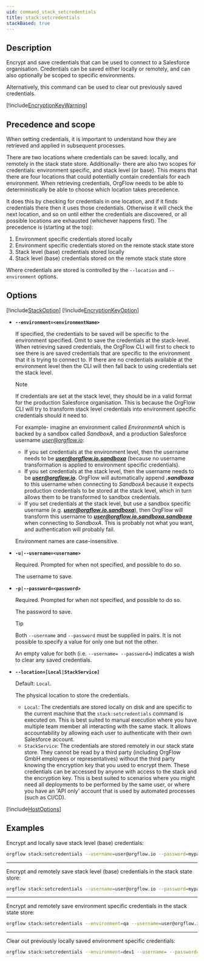 ```yaml
---
uid: command_stack_setcredentials
title: stack:setcredentials
stackBased: true
---
```


## Description

Encrypt and save credentials that can be used to connect to a Salesforce organisation. Credentials can be saved either locally or remotely, and can also optionally be scoped to specific environments.

Alternatively, this command can be used to clear out previously saved credentials.

[!include[EncryptionKeyWarning](partials/encryption-key-warning.md)]

## Precedence and scope

When setting credentials, it is important to understand how they are retrieved and applied in subsequent processes.

There are two locations where credentials can be saved: locally, and remotely in the stack state store. Additionally- there are also two scopes for credentials: environment specific, and stack level (or base). This means that there are four locations that could potentially contain credentials for each environment. When retrieving credentials, OrgFlow needs to be able to deterministically be able to choose which location takes precedence.

It does this by checking for credentials in one location, and if it finds credentials there then it uses those credentials. Otherwise it will check the next location, and so on until either the credentials are discovered, or all possible locations are exhausted (whichever happens first). The precedence is (starting at the top):

1. Environment specific credentials stored locally
1. Environment specific credentials stored on the remote stack state store
1. Stack level (base) credentials stored locally
1. Stack level (base) credentials stored on the remote stack state store

Where credentials are stored is controlled by the `--location` and `--environment` options.

## Options

[!include[StackOption](partials/stack-option.md)]
[!include[EncryptionKeyOption](partials/encryption-key-option.md)]

- **`--environment=<environmentName>`**
  
  If specified, the credentials to be saved will be specific to the environment specified. Omit to save the credentials at the stack-level. When retrieving saved credentials, the OrgFlow CLI will first to check to see there is are saved credentials that are specific to the environment that it is trying to connect to. If there are no credentials available at the environment level then the CLI will then fall back to using credentials set the stack level.

  >[!NOTE]
  >If credentials are set at the stack level, they should be in a valid format for the production Salesforce organisation. This is because the OrgFlow CLI will try to transform stack level credentials into environment specific credentials should it need to.
  >
  >For example- imagine an environment called *EnvironmentA* which is backed by a sandbox called *SandboxA*, and a production Salesforce username *user@orgflow.io*:
  >
  > - If you set credentials at the environment level, then the username needs to be ***user@orgflow.io.sandboxa*** (because no username transformation is applied to environment specific credentials).
  > - If you set credentials at the stack level, then the username needs to be ***user@orgflow.io***. OrgFlow will automatically append ***.sandboxa*** to this username when connecting to *SandboxA* because it expects production credentials to be stored at the stack level, which in turn allows them to be transformed to sandbox credentials.
  > - If you set credentials at the stack level, but use a sandbox specific username (e.g. ***user@orgflow.io.sandboxa***), then OrgFlow will transform this username to ***user@orgflow.io.sandboxa.sandboxa*** when connecting to *SandboxA*. This is probably not what you want, and authentication will probably fail.

  Environment names are case-insensitive.

- **`-u|--username=<username>`**

  Required. Prompted for when not specified, and possible to do so.
  
  The username to save.

- **`-p|--password=<password>`**

  Required. Prompted for when not specified, and possible to do so.
  
  The password to save.

  >[!TIP]
  >Both `--username` and `--password` must be supplied in pairs. It is not possible to specify a value for only one but not the other.
  >
  >An empty value for both (i.e. `--username= --password=`) indicates a wish to clear any saved credentials.

- **`--location=[Local|StackService]`**

  Default: `Local`.
  
  The physical location to store the credentials.

  - `Local`: The credentials are stored locally on disk and are specific to the current machine that the `stack:setcredentials` command is executed on. This is best suited to manual execution where you have multiple team member all interacting with the same stack. It allows accountability by allowing each user to authenticate with their own Salesforce account.
  - `StackService`: The credentials are stored remotely in our stack state store. They cannot be read by a third party (including OrgFlow GmbH employees or representatives) without the third party knowing the encryption key that you used to encrypt them. These credentials can be accessed by anyone with access to the stack and the encryption key. This is best suited to scenarios where you might need all deployments to be performed by the same user, or where you have an 'API only' account that is used by automated processes (such as CI/CD).

[!include[HostOptions](partials/host-options.md)]

## Examples

Encrypt and locally save stack level (base) credentials:

```bash
orgflow stack:setcredentials --username=user@orgflow.io --password=mypassword
```

***

Encrypt and remotely save stack level (base) credentials in the stack state store:

```bash
orgflow stack:setcredentials --username=user@orgflow.io --password=mypassword --location=StackService
```

***

Encrypt and remotely save environment specific credentials in the stack state store:

```bash
orgflow stack:setcredentials --environment=qa --username=user@orgflow.io.qa --password=mypassword --location=StackService
```

***

Clear out previously locally saved environment specific credentials:

```bash
orgflow stack:setcredentials --environment=dev1 --username= --password= --location=Local
```
